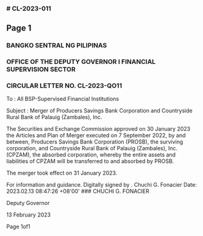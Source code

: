 ### # CL-2023-011

## Page 1

### BANGKO SENTRAL NG PILIPINAS

### OFFICE OF THE DEPUTY GOVERNOR I FINANCIAL SUPERVISION SECTOR

### CIRCULAR LETTER NO. CL-2023-QO11

To : All BSP-Supervised Financial Institutions

Subject : Merger of Producers Savings Bank Corporation and Countryside Rural Bank of Palauig (Zambales), Inc.

The Securities and Exchange Commission approved on 30 January 2023 the Articles and Plan of Merger executed on 7 September 2022, by and between, Producers Savings Bank Corporation (PROSB), the surviving corporation, and Countryside Rural Bank of Palauig (Zambales), Inc. (CPZAM), the absorbed corporation, whereby the entire assets and liabilities of CPZAM will be transferred to and absorbed by PROSB.

The merger took effect on 31 January 2023.

For information and guidance. Digitally signed by . Chuchi G. Fonacier Date: 2023.02.13 08:47:26 +08'00' ### CHUCHI G. FONACIER

Deputy Governor

13 February 2023

Page 1of1 